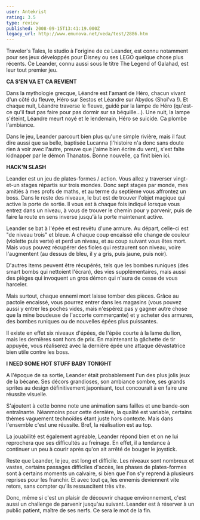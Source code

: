 ```yaml
---
user: Antekrist
rating: 3.5
type: review
published: 2008-09-15T13:41:19.000Z
legacy_url: http://www.emunova.net/veda/test/2886.htm
---
```

Traveler's Tales, le studio à l'origine de ce Leander, est connu notamment pour ses jeux développés pour Disney ou ses LEGO quelque chose plus récents. Ce Leander, connu aussi sous le titre The Legend of Galahad, est leur tout premier jeu.  

  

**CA S'EN VA ET CA REVIENT**  

Dans la mythologie grecque, Léandre est l'amant de Héro, chacun vivant d'un côté du fleuve, Héro sur Sestos et Léandre sur Abydos (Shol'va !). Et chaque nuit, Léandre traverse le fleuve, guidé par la lampe de Héro (qu'est-ce qu'il faut pas faire pour pas dormir sur sa béquille...). Une nuit, la lampe s'éteint, Léandre meurt noyé et le lendemain, Héro se suicide. Ca plombe l'ambiance.  

Dans le jeu, Leander parcourt bien plus qu'une simple rivière, mais il faut dire aussi que sa belle, baptisée Lucanna (l'histoire n'a donc sans doute rien à voir avec l'autre, preuve que j'aime bien écrire du vent), s'est faîte kidnapper par le démon Thanatos. Bonne nouvelle, ça finit bien ici.  

  

**HACK'N SLASH**  

Leander est un jeu de plates-formes / action. Vous allez y traverser vingt-et-un stages répartis sur trois mondes. Donc sept stages par monde, mes amitiés à mes profs de maths, et au terme du septième vous affrontez un boss. Dans le reste des niveaux, le but est de trouver l'objet magique qui active la porte de sortie. Il vous est à chaque fois indiqué lorsque vous entrez dans un niveau, à vous de trouver le chemin pour y parvenir, puis de faire la route en sens inverse jusqu'à la porte maintenant active.  

Leander se bat à l'épée et est revêtu d'une armure. Au départ, celle-ci est "de niveau trois" et bleue. A chaque coup encaissé elle change de couleur (violette puis verte) et perd un niveau, et au coup suivant vous êtes mort. Mais vous pouvez récupérer des fioles qui restaurent son niveau, voire l'augmentent (au dessus de bleu, il y a gris, puis jaune, puis noir).  

D'autres items peuvent être récupérés, tels que les bombes runiques (des smart bombs qui nettoient l'écran), des vies supplémentaires, mais aussi des pièges qui invoquent un gros démon qui n'aura de cesse de vous harceler.  

Mais surtout, chaque ennemi mort laisse tomber des pièces. Grâce au pactole encaissé, vous pourrez entrer dans les magasins (vous pouvez aussi y entrer les poches vides, mais n'espérez pas y gagner autre chose que la mine boudeuse de l'accorte commerçante) et y acheter des armures, des bombes runiques ou de nouvelles épées plus puissantes.  

Il existe en effet six niveaux d'épées, de l'épée courte à la lame du lion, mais les dernières sont hors de prix. En maintenant la gâchette de tir appuyée, vous réaliserez avec la dernière épée une attaque dévastatrice bien utile contre les boss.  

  

**I NEED SOME HOT STUFF BABY TONIGHT**  

A l'époque de sa sortie, Leander était probablement l'un des plus jolis jeux de la bécane. Ses décors grandioses, son ambiance sombre, ses grands sprites au design définitivement japonisant, tout concourait à en faire une réussite visuelle.  

S'ajoutent à cette bonne note une animation sans failles et une bande-son entraînante. Néanmoins pour cette dernière, la qualité est variable, certains thèmes vaguement technoïdes étant juste hors contexte. Mais dans l'ensemble c'est une réussite. Bref, la réalisation est au top.  

La jouabilité est également agréable, Leander répond bien et on ne lui reprochera que ses difficultés au freinage. En effet, il a tendance à continuer un peu à courir après qu'on ait arrêté de bouger le joystick.  

Reste que Leander, le jeu, est long et difficile. Les niveaux sont nombreux et vastes, certains passages difficiles d'accès, les phases de plates-formes sont à certains moments un calvaire, si bien que l'on s'y reprend à plusieurs reprises pour les franchir. Et avec tout ça, les ennemis deviennent vite retors, sans compter qu'ils ressuscitent très vite.  

  

Donc, même si c'est un plaisir de découvrir chaque environnement, c'est aussi un challenge de parvenir jusqu'au suivant. Leander est à réserver à un public patient, maître de ses nerfs. Ce sera le mot de la fin.